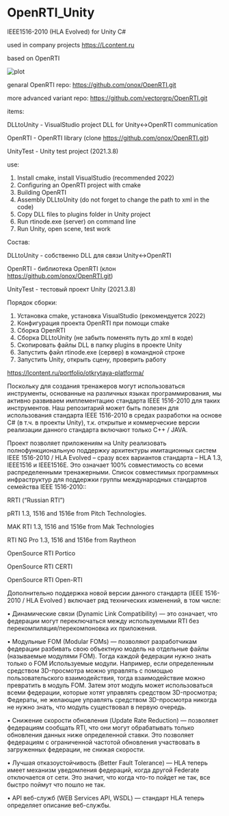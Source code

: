 # OpenRTI_Unity
IEEE1516-2010 (HLA Evolved) for Unity C#

used in company projects https://Lcontent.ru

based on OpenRTI

![plot](./directory_1/directory_2/.../directory_n/plot.png)

genaral OpenRTI repo:
https://github.com/onox/OpenRTI.git

more advanced variant repo:
https://github.com/vectorgrp/OpenRTI.git

items:

DLLtoUnity - VisualStudio project DLL for Unity<->OpenRTI communication

OpenRTI - OpenRTI library (clone https://github.com/onox/OpenRTI.git)

UnityTest - Unity test project (2021.3.8)


use:

1. Install cmake, install VisualStudio (recommended 2022)
2. Configuring an OpenRTI project with cmake
3. Building OpenRTI
4. Assembly DLLtoUnity (do not forget to change the path to xml in the code)
5. Copy DLL files to plugins folder in Unity project
6. Run rtinode.exe (server) on command line
7. Run Unity, open scene, test work





Состав:

DLLtoUnity - собственно DLL для связи Unity<->OpenRTI

OpenRTI - библиотека OpenRTI (клон https://github.com/onox/OpenRTI.git)

UnityTest - тестовый проект Unity (2021.3.8)


Порядок сборки:
1. Установка cmake, установка VisualStudio (рекомендуется 2022)
2. Конфигурация проекта OpenRTI при помощи cmake
3. Сборка OpenRTI
4. Сборка DLLtoUnity (не забыть поменять путь до xml в коде)
5. Скопировать файлы DLL в папку plugins в проекте Unity
6. Запустить файл rtinode.exe (сервер) в командной строке
7. Запустить Unity, открыть сцену, проверить работу

https://lcontent.ru/portfolio/otkrytaya-platforma/

Поскольку для создания тренажеров могут использоваться инструменты, основанные на различных языках программирования, мы активно развиваем имплементацию стандарта  IEEE 1516-2010 для таких инструментов. Наш репозитарий может быть полезен для использования стандарта IEEE 1516-2010 в средах разработки на основе C# (в т.ч. в проекты Unity), т.к. открытые и коммерческие версии реализации данного стандарта включают только C++ / JAVA.

Проект позволяет приложениям на Unity реализовать полнофункциональную поддержку  архитектуры имитационных систем IEEE 1516-2010 / HLA Evolved – сразу всех вариантов стандарта – HLA 1.3, IEEE1516 и IEEE1516E. Это означает 100% совместимость со всеми распределенными тренажерными. Список совместимых программных инфраструктур для поддержки группы международных стандартов семейства IEEE 1516-2010::

RRTI (“Russian RTI”)

pRTI 1.3, 1516 and 1516e from Pitch Technologies.

MAK RTI 1.3, 1516 and 1516e from Mak Technologies

RTI NG Pro 1.3, 1516 and 1516e from Raytheon

OpenSource RTI Portico

OpenSource RTI CERTI

OpenSource RTI Open-RTI


Дополнительно поддержка новой версии данного стандарта (IEEE 1516-2010 / HLA Evolved ) включает ряд технических изменений, в том числе:

• Динамические связи (Dynamic Link Compatibility) — это означает, что федерации могут переключаться между используемыми RTI без перекомпиляция/перекомпоновка их приложения.

• Модульные FOM (Modular FOMs) — позволяют разработчикам федерации разбивать свою объектную модель на отдельные файлы (называемые модулями FOM). Тогда каждой федерации нужно знать только о FOM Используемые модули. Например, если определенным средством 3D-просмотра можно управлять с помощью пользовательского взаимодействия,
тогда взаимодействие можно превратить в модуль FOM. Затем этот модуль может использоваться всеми федерации, которые хотят управлять средством 3D-просмотра; Федераты, не желающие управлять средством 3D-просмотра никогда не нужно знать, что модуль существовал в первую очередь.

• Снижение скорости обновления (Update Rate Reduction) — позволяет федерациям сообщать RTI, что они могут обрабатывать только обновления данных ниже определенной ставки. Это позволяет федерациям с ограниченной частотой обновления участвовать в загруженных федерации, не снижая скорости.

• Лучшая отказоустойчивость (Better Fault Tolerance) — HLA теперь имеет механизм уведомления федераций, когда другой Federate отключается от сети. Это значит, что когда что-то пойдет не так, все быстро поймут что пошло не так.

• API веб-служб (WEB Services API, WSDL) — стандарт HLA теперь определяет описание веб-службы.
